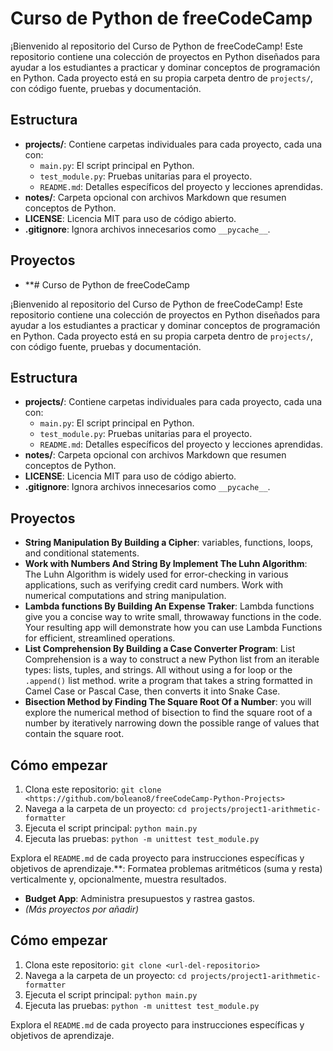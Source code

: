 # Curso de Python de freeCodeCamp

¡Bienvenido al repositorio del Curso de Python de freeCodeCamp! Este repositorio contiene una colección de proyectos en Python diseñados para ayudar a los estudiantes a practicar y dominar conceptos de programación en Python. Cada proyecto está en su propia carpeta dentro de `projects/`, con código fuente, pruebas y documentación.

## Estructura

- **projects/**: Contiene carpetas individuales para cada proyecto, cada una con:
  - `main.py`: El script principal en Python.
  - `test_module.py`: Pruebas unitarias para el proyecto.
  - `README.md`: Detalles específicos del proyecto y lecciones aprendidas.
- **notes/**: Carpeta opcional con archivos Markdown que resumen conceptos de Python.
- **LICENSE**: Licencia MIT para uso de código abierto.
- **.gitignore**: Ignora archivos innecesarios como `__pycache__`.

## Proyectos

- **# Curso de Python de freeCodeCamp

¡Bienvenido al repositorio del Curso de Python de freeCodeCamp! Este repositorio contiene una colección de proyectos en Python diseñados para ayudar a los estudiantes a practicar y dominar conceptos de programación en Python. Cada proyecto está en su propia carpeta dentro de `projects/`, con código fuente, pruebas y documentación.

## Estructura

- **projects/**: Contiene carpetas individuales para cada proyecto, cada una con:
  - `main.py`: El script principal en Python.
  - `test_module.py`: Pruebas unitarias para el proyecto.
  - `README.md`: Detalles específicos del proyecto y lecciones aprendidas.
- **notes/**: Carpeta opcional con archivos Markdown que resumen conceptos de Python.
- **LICENSE**: Licencia MIT para uso de código abierto.
- **.gitignore**: Ignora archivos innecesarios como `__pycache__`.

## Proyectos

- **String Manipulation By Building a Cipher**: variables, functions, loops, and conditional statements.
- **Work with Numbers And String By Implement The Luhn Algorithm**: The Luhn Algorithm is widely used for error-checking in various applications, such as verifying credit card numbers. Work with numerical computations and string manipulation.
- **Lambda functions By Building An Expense Traker**: Lambda functions give you a concise way to write small, throwaway functions in the code. Your resulting app will demonstrate how you can use Lambda Functions for efficient, streamlined operations.
- **List Comprehension By Building a Case Converter Program**: List Comprehension is a way to construct a new Python list from an iterable types: lists, tuples, and strings. All without using a for loop or the `.append()` list method.  write a program that takes a string formatted in Camel Case or Pascal Case, then converts it into Snake Case.
- **Bisection Method by Finding The Square Root Of a Number**: you will explore the numerical method of bisection to find the square root of a number by iteratively narrowing down the possible range of values that contain the square root.
  
## Cómo empezar

1. Clona este repositorio: `git clone <https://github.com/boleano8/freeCodeCamp-Python-Projects>`
2. Navega a la carpeta de un proyecto: `cd projects/project1-arithmetic-formatter`
3. Ejecuta el script principal: `python main.py`
4. Ejecuta las pruebas: `python -m unittest test_module.py`

Explora el `README.md` de cada proyecto para instrucciones específicas y objetivos de aprendizaje.**: Formatea problemas aritméticos (suma y resta) verticalmente y, opcionalmente, muestra resultados.
- **Budget App**: Administra presupuestos y rastrea gastos.
- *(Más proyectos por añadir)*

## Cómo empezar

1. Clona este repositorio: `git clone <url-del-repositorio>`
2. Navega a la carpeta de un proyecto: `cd projects/project1-arithmetic-formatter`
3. Ejecuta el script principal: `python main.py`
4. Ejecuta las pruebas: `python -m unittest test_module.py`

Explora el `README.md` de cada proyecto para instrucciones específicas y objetivos de aprendizaje.
